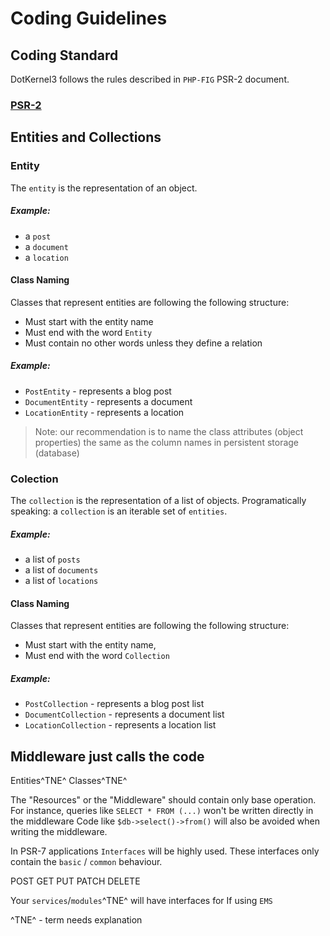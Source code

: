 # Coding Guidelines

## Coding Standard
DotKernel3 follows the rules described in `PHP-FIG` PSR-2 document.

### [PSR-2](./PSR-2.md)

## Entities and Collections

### Entity

The `entity` is the representation of an object.

##### Example:
* a `post`
* a `document`
* a `location`

#### Class Naming
Classes that represent entities are following the following structure:
 * Must start with the entity name
 * Must end with the word `Entity`
 * Must contain no other words unless they define a relation

##### Example:
 * `PostEntity` - represents a blog post
 * `DocumentEntity` - represents a document
 * `LocationEntity` - represents a location

> Note: our recommendation is to name the class attributes (object properties) the same as the column names in persistent storage (database)

### Colection

The `collection` is the representation of a list of objects.
Programatically speaking: a `collection` is an iterable set of `entities`. 


##### Example:
* a list of `posts`
* a list of `documents`
* a list of `locations`

#### Class Naming
Classes that represent entities are following the following structure:
 * Must start with the entity name,
 * Must end with the word `Collection`

##### Example:
 * `PostCollection` - represents a blog post list
 * `DocumentCollection` - represents a document list
 * `LocationCollection` - represents a location list
 


## Middleware just calls the code
Entities^TNE^ Classes^TNE^

The "Resources" or the "Middleware" should contain only base operation.
For instance, queries like `SELECT * FROM (...)` won't be written directly in the middleware
Code like `$db->select()->from()` will also be avoided when writing the middleware.


In PSR-7 applications `Interfaces` will be highly used. These interfaces only contain the `basic` / `common` behaviour.


POST
GET
PUT
PATCH
DELETE

Your `services`/`modules`^TNE^ will have interfaces for
If using `EMS` 

^TNE^ - term needs explanation